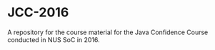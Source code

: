 # JCC-2016
A repository for the course material for the Java Confidence Course conducted in NUS SoC in 2016.

